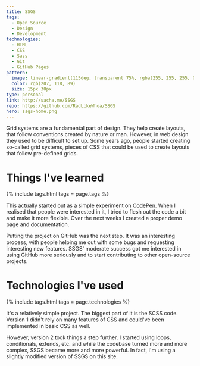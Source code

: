 ```yaml
---
title: SSGS
tags:
  - Open Source
  - Design
  - Development
technologies:
  - HTML
  - CSS
  - Sass
  - Git
  - GitHub Pages
pattern:
  image: linear-gradient(115deg, transparent 75%, rgba(255, 255, 255, 0.2) 75%) 0 0, linear-gradient(245deg, transparent 75%, rgba(255, 255, 255, 0.2) 75%) 0 0, linear-gradient(115deg, transparent 75%, rgba(255, 255, 255, 0.2) 75%) 7px -15px, linear-gradient(245deg, transparent 75%, rgba(255, 255, 255, 0.2) 75%) 7px -15px
  color: rgb(207, 118, 89)
  size: 15px 30px
type: personal
link: http://sacha.me/SSGS
repo: https://github.com/RadLikeWhoa/SSGS
hero: ssgs-home.png
---
```


Grid systems are a fundamental part of design. They help create layouts, that follow conventions created by nature or man. However, in web design they used to be difficult to set up. Some years ago, people started creating so-called grid systems, pieces of CSS that could be used to create layouts that follow pre-defined grids.

# Things I've learned

{% include tags.html tags = page.tags %}

This actually started out as a simple experiment on [CodePen](htt://codepen.io). When I realised that people were interested in it, I tried to flesh out the code a bit and make it more flexible. Over the next weeks I created a proper demo page and documentation.

Putting the project on GitHub was the next step. It was an interesting process, with people helping me out with some bugs and requesting interesting new features. SSGS' moderate success got me interested in using GitHub more seriously and to start contributing to other open-source projects.

# Technologies I've used

{% include tags.html tags = page.technologies %}

It's a relatively simple project. The biggest part of it is the SCSS code. Version 1 didn't rely on many features of CSS and could've been implemented in basic CSS as well.

However, version 2 took things a step further. I started using loops, conditionals, extends, etc. and while the codebase turned more and more complex, SSGS became more and more powerful. In fact, I'm using a slightly modified version of SSGS on this site.